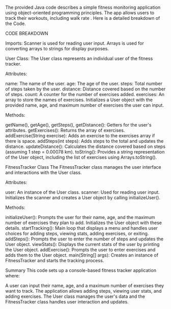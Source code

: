 The provided Java code describes a simple fitness monitoring application using object-oriented programming principles. 
The app allows users to track their workouts, including walk rate . Here is a detailed breakdown of the Code.

CODE BREAKDOWN

Imports:
Scanner is used for reading user input.
Arrays is used for converting arrays to strings for display purposes.

User Class:
The User class represents an individual user of the fitness tracker.

Attributes:

name: The name of the user.
age: The age of the user.
steps: Total number of steps taken by the user.
distance: Distance covered based on the number of steps.
count: A counter for the number of exercises added.
exercises: An array to store the names of exercises.
Initializes a User object with the provided name, age, and maximum number of exercises the user can input.

Methods:

getName(), getAge(), getSteps(), getDistance(): Getters for the user's attributes.
getExercises(): Returns the array of exercises.
addExercise(String exercise): Adds an exercise to the exercises array if there is space.
addSteps(int steps): Adds steps to the total and updates the distance.
updateDistance(): Calculates the distance covered based on steps (assuming 1 step = 0.00078 km).
toString(): Provides a string representation of the User object, including the list of exercises using Arrays.toString().

FitnessTracker Class
The FitnessTracker class manages the user interface and interactions with the User class.

Attributes:

user: An instance of the User class.
scanner: Used for reading user input.
Initializes the scanner and creates a User object by calling initializeUser().

Methods:

initializeUser(): Prompts the user for their name, age, and the maximum number of exercises they plan to add. Initializes the User object with these details.
startTracking(): Main loop that displays a menu and handles user choices for adding steps, viewing stats, adding exercises, or exiting.
addSteps(): Prompts the user to enter the number of steps and updates the User object.
viewStats(): Displays the current stats of the user by printing the User object.
addExercise(): Prompts the user to enter exercises and adds them to the User object.
main(String[] args): Creates an instance of FitnessTracker and starts the tracking process.

Summary
This code sets up a console-based fitness tracker application where:

A user can input their name, age, and a maximum number of exercises they want to track.
The application allows adding steps, viewing user stats, and adding exercises.
The User class manages the user's data and the FitnessTracker class handles user interaction and updates.
